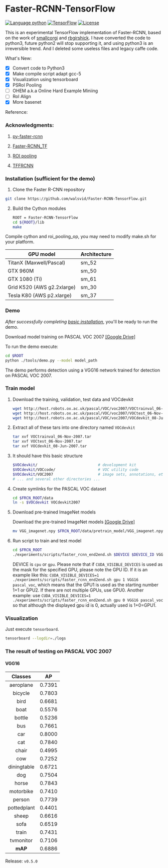 # Faster-RCNN-TensorFlow
[![Language python](https://img.shields.io/badge/python-3.5%2C%203.6-blue.svg)](https://www.python.org) [![TensorFlow](https://img.shields.io/badge/tensorflow-1.3-orange.svg)](https://www.tensorflow.org) [![License](https://img.shields.io/badge/license-MIT-000000.svg)](https://opensource.org/licenses/MIT) 


This is an experimental TensorFlow implementation of Faster-RCNN, based on the work of [smallcorgi](https://github.com/smallcorgi/Faster-RCNN_TF) and [rbgirshick](https://github.com/rbgirshick/py-faster-rcnn). I have converted the code to python3, future python2 will stop supporting it, and using python3 is an irreversible trend. And I deleted some useless files and legacy caffe code.

What's New:
- [x] Convert code to Python3
- [x] Make compile script adapt gcc-5
- [x] Visualization using tensorboard
- [x] PSRoI Pooling
- [ ] OHEM a.k.a Online Hard Example Miniing
- [ ] RoI Align
- [x] More basenet

Reference:
### Acknowledgments: 

1. [py-faster-rcnn](https://github.com/rbgirshick/py-faster-rcnn)

2. [Faster-RCNN_TF](https://github.com/smallcorgi/Faster-RCNN_TF)

3. [ROI pooling](https://github.com/zplizzi/tensorflow-fast-rcnn)

4. [TFFRCNN](https://raw.githubusercontent.com/CharlesShang/TFFRCNN)

### Installation (sufficient for the demo)

1. Clone the Faster R-CNN repository
  ```bash
  git clone https://github.com/walsvid/Faster-RCNN-TensorFlow.git
  ```

2. Build the Cython modules
    ```bash
    ROOT = Faster-RCNN-TensorFlow
    cd ${ROOT}/lib
    make
    ```
 Compile cython and roi_pooling_op, you may need to modify make.sh for your platform.

 GPU model  | Architecture |
  | ------------- | ------------- |
  | TitanX (Maxwell/Pascal) | sm_52 |
  | GTX 960M | sm_50 |
  | GTX 1080 (Ti) | sm_61 |
  | Grid K520 (AWS g2.2xlarge) | sm_30 |
  | Tesla K80 (AWS p2.xlarge) | sm_37 |


### Demo

*After successfully completing [basic installation](#installation-sufficient-for-the-demo)*, you'll be ready to run the demo.

Download model training on PASCAL VOC 2007  [[Google Drive]](https://drive.google.com/file/d/0ByuDEGFYmWsbZ0EzeUlHcGFIVWM/view)


To run the demo execute:
```bash
cd $ROOT
python ./tools/demo.py --model model_path
```
The demo performs detection using a VGG16 network trained for detection on PASCAL VOC 2007.

### Train model
1. Download the training, validation, test data and VOCdevkit

    ```bash
    wget http://host.robots.ox.ac.uk/pascal/VOC/voc2007/VOCtrainval_06-Nov-2007.tar
    wget http://host.robots.ox.ac.uk/pascal/VOC/voc2007/VOCtest_06-Nov-2007.tar
    wget http://host.robots.ox.ac.uk/pascal/VOC/voc2007/VOCdevkit_08-Jun-2007.tar
    ```

2. Extract all of these tars into one directory named `VOCdevkit`

    ```bash
    tar xvf VOCtrainval_06-Nov-2007.tar
    tar xvf VOCtest_06-Nov-2007.tar
    tar xvf VOCdevkit_08-Jun-2007.tar
    ```

3. It should have this basic structure

    ```bash
    $VOCdevkit/                           # development kit
    $VOCdevkit/VOCcode/                   # VOC utility code
    $VOCdevkit/VOC2007                    # image sets, annotations, etc.
    # ... and several other directories ...
    ```

4. Create symlinks for the PASCAL VOC dataset

    ```bash
    cd $FRCN_ROOT/data
    ln -s $VOCdevkit VOCdevkit2007
    ```

5. Download pre-trained ImageNet models

    Download the pre-trained ImageNet models [[Google Drive]](https://drive.google.com/file/d/0ByuDEGFYmWsbNVF5eExySUtMZmM/view?usp=sharing)

    ```bash
    mv VGG_imagenet.npy $FRCN_ROOT/data/pretrain_model/VGG_imagenet.npy
    ```

6. Run script to train and test model
    ```bash
    cd $FRCN_ROOT
    ./experiments/scripts/faster_rcnn_end2end.sh $DEVICE $DEVICE_ID VGG16 pascal_voc
    ```
    DEVICE is `cpu` or `gpu`.
    Please note that if `CUDA_VISIBLE_DEVICES` is used as the mask for the specified GPU, please note the GPU ID. If it is an example like this: `CUDA_VISIBLE_DEVICES=1 ./experiments/scripts/faster_rcnn_end2end.sh gpu 1 VGG16 pascal_voc`, which means that the GPU1 is used as the starting number 1+1 or GPU2. If there are not multiple GPUs, use GPU0. Another example: use `CUDA_VISIBLE_DEVICES=1 ./experiments/scripts/faster_rcnn_end2end.sh gpu 0 VGG16 pascal_voc` so that although the displayed gpu id is 0, actually used is 1+0=GPU1.


### Visualization
Just execute `tensorboard`.
```bash
tensorboard --logdir=./logs
```

### The result of testing on PASCAL VOC 2007 

#### VGG16
| Classes     | AP     |
|:-----------:|:------:|
| aeroplane   | 0.7391 |
| bicycle     | 0.7803 |
| bird        | 0.6681 |
| boat        | 0.5576 |
| bottle      | 0.5236 |
| bus         | 0.7661 |
| car         | 0.8000 |
| cat         | 0.7840 |
| chair       | 0.4995 |
| cow         | 0.7252 |
| diningtable | 0.6721 |
| dog         | 0.7504 |
| horse       | 0.7843 |
| motorbike   | 0.7410 |
| person      | 0.7739 |
| pottedplant | 0.4401 |
| sheep       | 0.6616 |
| sofa        | 0.6519 |
| train       | 0.7431 |
| tvmonitor   | 0.7106 |
| **mAP**     | 0.6886 |


Release:
`v0.5.0`